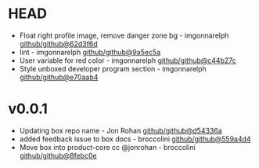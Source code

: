 # HEAD

 * Float right profile image, remove danger zone bg - imgonnarelph [github/github@62d3f6d](https://github.com/github/github/commit/62d3f6d)
 * lint - imgonnarelph [github/github@9a5ec5a](https://github.com/github/github/commit/9a5ec5a)
 * User variable for red color - imgonnarelph [github/github@c44b27c](https://github.com/github/github/commit/c44b27c)
 * Style unboxed developer program section - imgonnarelph [github/github@e70aab4](https://github.com/github/github/commit/e70aab4)

# v0.0.1

 * Updating box repo name - Jon Rohan [github/github@d54336a](https://github.com/github/github/commit/d54336a)
 * added feedback issue to box docs - broccolini [github/github@559a4d4](https://github.com/github/github/commit/559a4d4)
 * Move box into product-core cc @jonrohan - broccolini [github/github@8febc0e](https://github.com/github/github/commit/8febc0e)